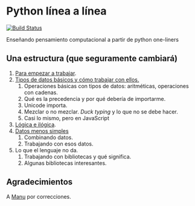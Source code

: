 # Python línea a línea

[![Build Status](https://travis-ci.org/JJ/1line-py.svg?branch=master)](https://travis-ci.org/JJ/1line-py)

Enseñando pensamiento computacional a partir de python one-liners

## Una estructura (que seguramente cambiará)

1. [Para empezar a trabajar](txt/01.empezar.md).
1. [Tipos de datos básicos y cómo trabajar con ellos.](txt/02.datos.md)
   1. Operaciones básicas con tipos de datos: aritméticas, operaciones
   con cadenas.
   1. Qué es la precedencia y por qué debería de importarme.
   2. Unicode importa.
   3. Mezclar o no mezclar. *Duck typing* y lo que no se debe hacer. 
   3. Casi lo mismo, pero en JavaScript
5. [Lógica e ilógica](txt/03.logica.md).
6. [Datos menos simples](txt/04.componiendo.md)
   1. Combinando datos.
   2. Trabajando con esos datos.
4. Lo que el lenguaje no da.
   1. Trabajando con bibliotecas y qué significa.
   2. Algunas bibliotecas interesantes.

## Agradecimientos

A [Manu](https://github.com/Makova) por correcciones. 
